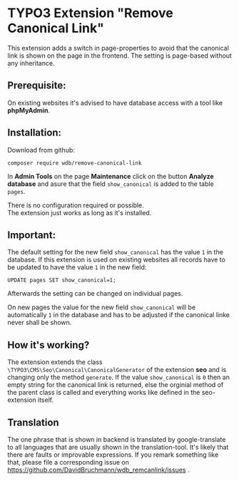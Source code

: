 TYPO3 Extension "Remove Canonical Link"
=======================================

This extension adds a switch in page-properties to avoid that the canonical link is
shown on the page in the frontend. The setting is page-based without any inheritance.

Prerequisite:
-------------
On existing websites it's advised to have database access with a tool like **phpMyAdmin**.

Installation:
-------------
Download from github:  
```
composer require wdb/remove-canonical-link
```

In **Admin Tools** on the page **Maintenance** click on the button **Analyze database**
and asure that the field `show_canonical` is added to the table `pages`.

There is no configuration required or possible.  
The extension just works as long as it's installed.  

Important:
----------
The default setting for the new field `show_canonical` has the value `1` in the database.
If this extension is used on existing websites all records have to be updated to have the
value `1` in the new field:  
```
UPDATE pages SET show_canonical=1;
```
Afterwards the setting can be changed on individual pages.

On new pages the value for the new field `show_canonical` will be automatically `1` in the
database and has to be adjusted if the canonical linke never shall be shown.

How it's working?
-----------------
The extension extends the class `\TYPO3\CMS\Seo\Canonical\CanonicalGenerator` of the extension
**seo** and is changing only the method `generate`. If the value `show_canonical` is `0` then
an empty string for the canonical link is returned, else the orginial method of the parent
class is called and everything works like defined in the seo-extension itself.  

Translation
-----------
The one phrase that is shown in backend is translated by google-translate to all languages
that are usually shown in the translation-tool. It's likely that there are faults or improvable 
expressions. If you remark something like that, please file a corresponding issue on 
https://github.com/DavidBruchmann/wdb_remcanlink/issues .
